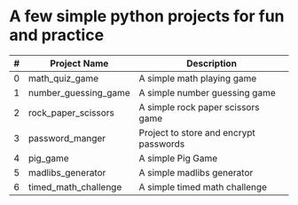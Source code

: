 # A few simple python projects for fun and practice

| # | Project Name          |           Description                         | 
|---|----------------       |   --------------------------------------      |
| 0 | math_quiz_game        | A simple math playing game                    | 
| 1 | number_guessing_game  | A simple number guessing game                 | 
| 2 | rock_paper_scissors   | A simple rock paper scissors game             | 
| 3 | password_manger       | Project to store and encrypt passwords        | 
| 4 | pig_game              | A simple Pig Game                             | 
| 5 | madlibs_generator     | A simple madlibs generator                    | 
| 6 | timed_math_challenge  | A simple timed math challenge                 | 